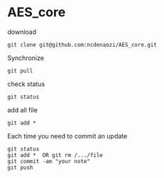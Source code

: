 # AES_core

download
```
git clone git@github.com:ncdenaozi/AES_core.git
```

Synchronize
```
git pull
```

check status
```
git status
```

add all file
```
git add * 
```

Each time you need to commit an update
```
git status
git add *  OR git rm /.../file
git commit -am "your note"
git push
```
